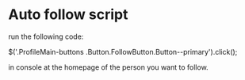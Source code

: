 # Auto follow script

run the following code:

$('.ProfileMain-buttons .Button.FollowButton.Button--primary').click();

in console at the homepage of the person you want to follow.
